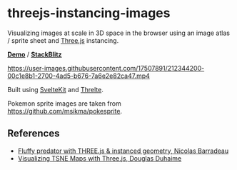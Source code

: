 # threejs-instancing-images
Visualizing images at scale in 3D space in the browser using an image atlas / sprite sheet and [Three.js](https://threejs.org/) instancing.

**[Demo](https://yizhe-ang.github.io/threejs-instancing-images/)** / **[StackBlitz](https://stackblitz.com/edit/threejs-instancing-images?file=README.md)**

https://user-images.githubusercontent.com/17507891/212344200-00c1e8b1-2700-4ad5-b676-7a6e2e82ca47.mp4

Built using [SvelteKit](https://kit.svelte.dev/) and [Threlte](https://threlte.xyz/).

Pokemon sprite images are taken from https://github.com/msikma/pokesprite.

## References
- [Fluffy predator with THREE.js & instanced geometry, Nicolas Barradeau](http://barradeau.com/blog/?p=1109)
- [Visualizing TSNE Maps with Three.js, Douglas Duhaime](https://douglasduhaime.com/posts/visualizing-tsne-maps-with-three-js.html)
